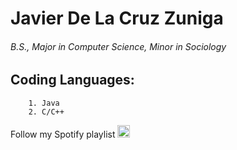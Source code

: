 # Javier De La Cruz Zuniga
###### B.S., Major in Computer Science, Minor in Sociology

## Coding Languages:
        1. Java
        2. C/C++
Follow my Spotify playlist [<img src="https://www.freepnglogos.com/uploads/spotify-logo-png/file-spotify-logo-png-4.png" alt="drawing" width="20"/>](https://open.spotify.com/playlist/6ha3u09jk2K5vRvjV2yud6?si=49d27305d5a7440a)